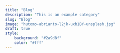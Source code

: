 ```yaml
---
title: "Blog"
description: "This is an example category"
slug: "Blog"
image: "hutomo-abrianto-l2jk-uxb1BY-unsplash.jpg"
draft: true
style:
    background: "#2a9d8f"
    color: "#fff"
---
```

